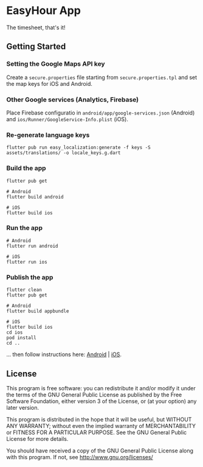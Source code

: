 # EasyHour App

The timesheet, that's it!

## Getting Started

### Setting the Google Maps API key

Create a `secure.properties` file starting from `secure.properties.tpl` and set the map keys for iOS and Android.

### Other Google services (Analytics, Firebase)

Place Firebase configuratio in `android/app/google-services.json` (Android) and `ios/Runner/GoogleService-Info.plist` (iOS).

### Re-generate language keys

```
flutter pub run easy_localization:generate -f keys -S assets/translations/ -o locale_keys.g.dart
```

### Build the app

```
flutter pub get

# Android
flutter build android

# iOS
flutter build ios
```

### Run the app

```
# Android
flutter run android

# iOS
flutter run ios
```

### Publish the app

```
flutter clean
flutter pub get

# Android
flutter build appbundle

# iOS
flutter build ios
cd ios
pod install
cd ..
```

... then follow instructions here: [Android](https://flutter.dev/docs/deployment/android) | [iOS](https://flutter.dev/docs/deployment/ios).

## License

This program is free software: you can redistribute it and/or modify it under the terms of the GNU General Public License as published by the Free Software Foundation, either version 3 of the License, or
(at your option) any later version.

This program is distributed in the hope that it will be useful, but WITHOUT ANY WARRANTY; without even the implied warranty of MERCHANTABILITY or FITNESS FOR A PARTICULAR PURPOSE.  See the GNU General Public License for more details.

You should have received a copy of the GNU General Public License along with this program.  If not, see <http://www.gnu.org/licenses/>

